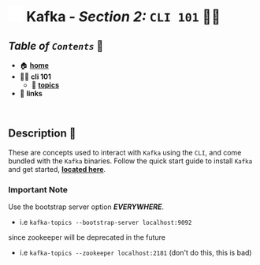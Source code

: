 # <img src="../assets/img/kafka.png" width="30px"> **Kafka** - ***Section 2:*** `CLI 101` 👩‍💻

## ***Table*** *of* ***`Contents`*** 📜

* 🏠 [**home**](../README.md)
* 👩‍💻 **cli 101**
  * 🚿 [**topics**](topics-cli/README.md)
* 🔗 **links**

<br />

## **Description** 👀

These are concepts used to interact with `Kafka` using the `CLI`, and come bundled with the `Kafka` binaries. Follow the quick start guide to install `Kafka` and get started, [**located here**](../00-resources/README.md#kafka-setup-).

### Important Note

Use the bootstrap server option ***EVERYWHERE***.

* i.e `kafka-topics --bootstrap-server localhost:9092`
  
since zookeeper will be deprecated in the future

* i.e `kafka-topics --zookeeper localhost:2181` (don't do this, this is bad)
